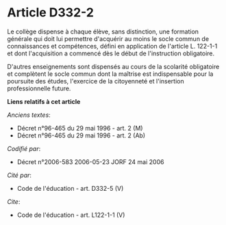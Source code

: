 # Article D332-2

Le collège dispense à chaque élève, sans distinction, une formation générale qui doit lui permettre d'acquérir au moins le
socle commun de connaissances et compétences, défini en application de l'article L. 122-1-1 et dont l'acquisition a commencé
dès le début de l'instruction obligatoire. 

D'autres enseignements sont dispensés au cours de la scolarité obligatoire et complètent le socle commun dont la maîtrise est
indispensable pour la poursuite des études, l'exercice de la citoyenneté et l'insertion professionnelle future.

**Liens relatifs à cet article**

_Anciens textes_:

  - Décret n°96-465 du 29 mai 1996 - art. 2 (M)
  - Décret n°96-465 du 29 mai 1996 - art. 2 (Ab)

_Codifié par_:

  - Décret n°2006-583 2006-05-23 JORF 24 mai 2006

_Cité par_:

  - Code de l'éducation - art. D332-5 (V)

_Cite_:

  - Code de l'éducation - art. L122-1-1 (V)
